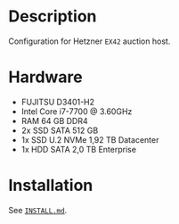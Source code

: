 # Description

Configuration for Hetzner `EX42` auction host.

# Hardware

* FUJITSU D3401-H2
* Intel Core i7-7700 @ 3.60GHz
* RAM 64 GB DDR4
* 2x SSD SATA 512 GB
* 1x SSD U.2 NVMe 1,92 TB Datacenter
* 1x HDD SATA 2,0 TB Enterprise

# Installation

See [`INSTALL.md`](./INSTALL.md).

